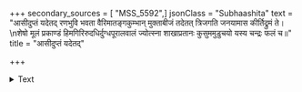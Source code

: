 +++
secondary_sources = [ "MSS_5592",]
jsonClass = "Subhaashita"
text = "आसीदुप्तं यदेतद् रणभुवि भवता वैरिमातङ्गकुम्भान् मुक्ताबीजं तदेतत् त्रिजगति जनयामास कीर्तिद्रुमं ते।  \nशेषो मूलं प्रकाण्डं हिमगिरिरुदधिर्दुग्धपूरालवालं ज्योत्स्ना शाखाप्रतानः कुसुममुडुचयो यस्य चन्द्रः फलं च॥"
title = "आसीदुप्तं यदेतद्"

+++

<details><summary>Text</summary>

आसीदुप्तं यदेतद् रणभुवि भवता वैरिमातङ्गकुम्भान् मुक्ताबीजं तदेतत् त्रिजगति जनयामास कीर्तिद्रुमं ते।  
शेषो मूलं प्रकाण्डं हिमगिरिरुदधिर्दुग्धपूरालवालं ज्योत्स्ना शाखाप्रतानः कुसुममुडुचयो यस्य चन्द्रः फलं च॥
</details>
